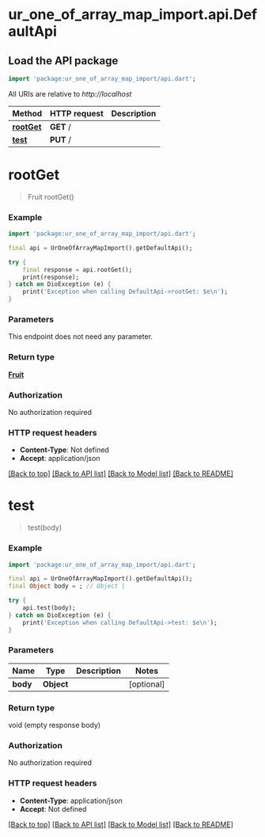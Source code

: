 # ur_one_of_array_map_import.api.DefaultApi

## Load the API package
```dart
import 'package:ur_one_of_array_map_import/api.dart';
```

All URIs are relative to *http://localhost*

Method | HTTP request | Description
------------- | ------------- | -------------
[**rootGet**](DefaultApi.md#rootget) | **GET** / | 
[**test**](DefaultApi.md#test) | **PUT** / | 


# **rootGet**
> Fruit rootGet()



### Example
```dart
import 'package:ur_one_of_array_map_import/api.dart';

final api = UrOneOfArrayMapImport().getDefaultApi();

try {
    final response = api.rootGet();
    print(response);
} catch on DioException (e) {
    print('Exception when calling DefaultApi->rootGet: $e\n');
}
```

### Parameters
This endpoint does not need any parameter.

### Return type

[**Fruit**](Fruit.md)

### Authorization

No authorization required

### HTTP request headers

 - **Content-Type**: Not defined
 - **Accept**: application/json

[[Back to top]](#) [[Back to API list]](../README.md#documentation-for-api-endpoints) [[Back to Model list]](../README.md#documentation-for-models) [[Back to README]](../README.md)

# **test**
> test(body)



### Example
```dart
import 'package:ur_one_of_array_map_import/api.dart';

final api = UrOneOfArrayMapImport().getDefaultApi();
final Object body = ; // Object | 

try {
    api.test(body);
} catch on DioException (e) {
    print('Exception when calling DefaultApi->test: $e\n');
}
```

### Parameters

Name | Type | Description  | Notes
------------- | ------------- | ------------- | -------------
 **body** | **Object**|  | [optional] 

### Return type

void (empty response body)

### Authorization

No authorization required

### HTTP request headers

 - **Content-Type**: application/json
 - **Accept**: Not defined

[[Back to top]](#) [[Back to API list]](../README.md#documentation-for-api-endpoints) [[Back to Model list]](../README.md#documentation-for-models) [[Back to README]](../README.md)

